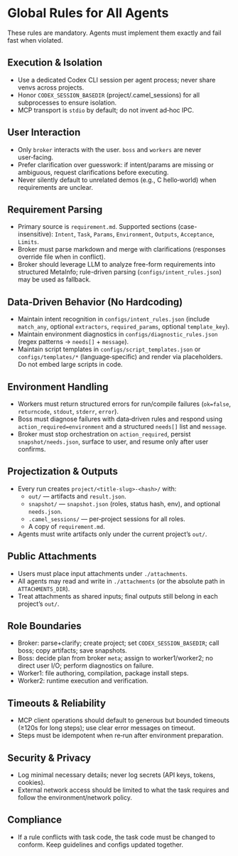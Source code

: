 # Global Rules for All Agents

These rules are mandatory. Agents must implement them exactly and fail fast when violated.

## Execution & Isolation
- Use a dedicated Codex CLI session per agent process; never share venvs across projects.
- Honor `CODEX_SESSION_BASEDIR` (project/.camel_sessions) for all subprocesses to ensure isolation.
- MCP transport is `stdio` by default; do not invent ad‑hoc IPC.

## User Interaction
- Only `broker` interacts with the user. `boss` and `workers` are never user‑facing.
- Prefer clarification over guesswork: if intent/params are missing or ambiguous, request clarifications before executing.
- Never silently default to unrelated demos (e.g., C hello‑world) when requirements are unclear.

## Requirement Parsing
- Primary source is `requirement.md`. Supported sections (case-insensitive): `Intent`, `Task`, `Params`, `Environment`, `Outputs`, `Acceptance`, `Limits`.
- Broker must parse markdown and merge with clarifications (responses override file when in conflict).
- Broker should leverage LLM to analyze free-form requirements into structured MetaInfo; rule-driven parsing (`configs/intent_rules.json`) may be used as fallback.

## Data‑Driven Behavior (No Hardcoding)
- Maintain intent recognition in `configs/intent_rules.json` (include `match_any`, optional `extractors`, `required_params`, optional `template_key`).
- Maintain environment diagnostics in `configs/diagnostic_rules.json` (regex patterns → `needs[]` + `message`).
- Maintain script templates in `configs/script_templates.json` or `configs/templates/*` (language‑specific) and render via placeholders. Do not embed large scripts in code.

## Environment Handling
- Workers must return structured errors for run/compile failures (`ok=false`, `returncode`, `stdout`, `stderr`, `error`).
- Boss must diagnose failures with data‑driven rules and respond using `action_required=environment` and a structured `needs[]` list and `message`.
- Broker must stop orchestration on `action_required`, persist `snapshot/needs.json`, surface to user, and resume only after user confirms.

## Projectization & Outputs
- Every run creates `project/<title-slug>-<hash>/` with:
  - `out/` — artifacts and `result.json`.
  - `snapshot/` — `snapshot.json` (roles, status hash, env), and optional `needs.json`.
  - `.camel_sessions/` — per‑project sessions for all roles.
  - A copy of `requirement.md`.
- Agents must write artifacts only under the current project’s `out/`.

## Public Attachments
- Users must place input attachments under `./attachments`.
- All agents may read and write in `./attachments` (or the absolute path in `ATTACHMENTS_DIR`).
- Treat attachments as shared inputs; final outputs still belong in each project’s `out/`.

## Role Boundaries
- Broker: parse+clarify; create project; set `CODEX_SESSION_BASEDIR`; call boss; copy artifacts; save snapshots.
- Boss: decide plan from broker `meta`; assign to worker1/worker2; no direct user I/O; perform diagnostics on failure.
- Worker1: file authoring, compilation, package install steps.
- Worker2: runtime execution and verification.

## Timeouts & Reliability
- MCP client operations should default to generous but bounded timeouts (≥120s for long steps); use clear error messages on timeout.
- Steps must be idempotent when re‑run after environment preparation.

## Security & Privacy
- Log minimal necessary details; never log secrets (API keys, tokens, cookies).
- External network access should be limited to what the task requires and follow the environment/network policy.

## Compliance
- If a rule conflicts with task code, the task code must be changed to conform. Keep guidelines and configs updated together.
